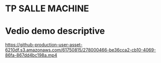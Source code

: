 # TP SALLE MACHINE

# Vedio demo descriptive
https://github-production-user-asset-6210df.s3.amazonaws.com/61750815/278000466-be36cca2-cb10-4069-86fa-867dd4bc198a.mp4
#

